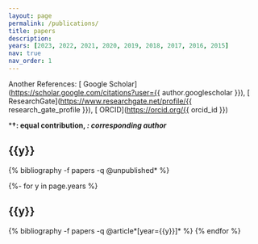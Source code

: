 ```yaml
---
layout: page
permalink: /publications/
title: papers
description:
years: [2023, 2022, 2021, 2020, 2019, 2018, 2017, 2016, 2015]
nav: true
nav_order: 1
---
```

Another References:  [<i class="fas fa-graduation-cap"></i> Google Scholar](https://scholar.google.com/citations?user={{ author.googlescholar }}),   [<i class="fab fa-researchgate"></i> ResearchGate](https://www.researchgate.net/profile/{{ research_gate_profile }}),   [<i class="fab fa-orcid"></i> ORCID](https://orcid.org/{{ orcid_id }})

***†: equal contribution, *: corresponding author***

<!-- _pages/publications.md -->
<div class="publications">
  
  <h2 class="Soon">{{y}}</h2>
  {% bibliography -f papers -q @unpublished* %}

  {%- for y in page.years %}
  <h2 class="year">{{y}}</h2>
  {% bibliography -f papers -q @article*[year={{y}}]* %}
  {% endfor %}

</div>
